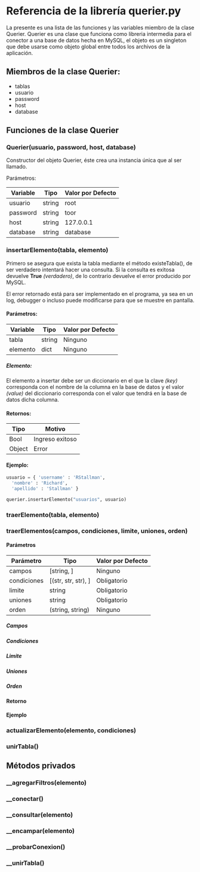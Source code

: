 # Referencia de la librería querier.py

La presente es una lista de las funciones y las variables miembro de la clase Querier.
Querier es una clase que funciona como libreria intermedia para el conector a una base de datos hecha en MySQL, el objeto es un singleton que debe usarse como objeto global entre todos los archivos de la aplicación.

## Miembros de la clase Querier:

- tablas
- usuario
- password
- host
- database

## Funciones de la clase Querier

### Querier(usuario, password, host, database)

Constructor del objeto Querier, éste crea una instancia única que al ser llamado.

Parámetros:

| Variable  | Tipo      | Valor por Defecto |   
| ----------|---------- | ------------------|
| usuario   | string    | root              |
| password  | string    | toor              |
| host      | string    | 127.0.0.1         |
| database  | string    | database          |

### insertarElemento(tabla, elemento)

Primero se asegura que exista la tabla mediante el método existeTabla(), de ser verdadero intentará hacer una consulta. Si la consulta es exitosa devuelve **True** *(verdadero)*, de lo contrario devuelve el error producido por MySQL.

El error retornado está para ser implementado en el programa, ya sea en un log, debugger o incluso puede modificarse para que se muestre en pantalla.

#### Parámetros:

| Variable  | Tipo      | Valor por Defecto |   
| ----------|---------- | ------------------|
| tabla     | string    | Ninguno           |
| elemento  | dict      | Ninguno           |

##### Elemento:

El elemento a insertar debe ser un diccionario en el que la clave *(key)* corresponda con el nombre de la columna en la base de datos y el valor *(value)* del diccionario corresponda con el valor que tendrá en la base de datos dicha columna.

#### Retornos:

| Tipo      | Motivo            |
|---------- | ----------------- |
| Bool      | Ingreso exitoso   |
| Object    | Error             |

#### Ejemplo:

```python
usuario = { 'username' : 'RStallman',
  'nombre' : 'Richard',
  'apellido' : 'Stallman' }

querier.insertarElemento("usuarios", usuario)
  ```
### traerElemento(tabla, elemento)
### traerElementos(campos, condiciones, limite, uniones, orden)

#### Parámetros

| Parámetro   | Tipo                | Valor por Defecto |
| ------------|---------------------|-------------------|
| campos      | [string, ]          | Ninguno           |
| condiciones | [(str, str, str), ] | Obligatorio       |
| limite      | string              | Obligatorio       |
| uniones     | string              | Obligatorio       |
| orden       | (string, string)    | Ninguno           |

##### Campos
##### Condiciones
##### Limite
##### Uniones
##### Orden

#### Retorno

#### Ejemplo

### actualizarElemento(elemento, condiciones)
### unirTabla()

## Métodos privados
### __agregarFiltros(elemento)
### __conectar()
### __consultar(elemento)
### __encampar(elemento)
### __probarConexion()
### __unirTabla()
